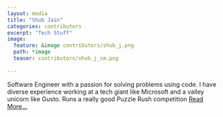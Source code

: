 ```yaml
---
layout: media
title: "Shub Jain"
categories: contributors
excerpt: "Tech Stuff"
image:
  feature: &image contributors/shub_j.png
  path: *image
  teaser: contributors/shub_j_sm.png
  
---
```


Software Engineer with a passion for solving problems using code. I have diverse experience working at a tech giant like Microsoft and a valley unicorn like Gusto. Runs a really good Puzzle Rush competition
[Read More...](https://www.linkedin.com/in/shubj)
